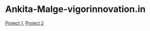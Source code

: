 # Ankita-Malge-vigorinnovation.in


[Project 1](http://ska.vigorinnovation.in),
[Project 2](http://sarovind.vigorinnovation.in)
